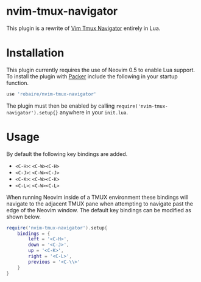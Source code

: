 # nvim-tmux-navigator

This plugin is a rewrite of [Vim Tmux Navigator](https://github.com/christoomey/vim-tmux-navigator) entirely in Lua.

# Installation

This plugin currently requires the use of Neovim 0.5 to enable Lua support.
To install the plugin with [Packer](https://github.com/wbthomason/packer.nvim) include the following in your startup function.

```lua
use 'robaire/nvim-tmux-navigator'
```

The plugin must then be enabled by calling `require('nvim-tmux-navigator').setup{}` anywhere in your `init.lua`.

# Usage

By default the following key bindings are added.
- `<C-H>`: `<C-W><C-H>`
- `<C-J>`: `<C-W><C-J>`
- `<C-K>`: `<C-W><C-K>`
- `<C-L>`: `<C-W><C-L>`

When running Neovim inside of a TMUX environment these bindings will navigate to the adjacent TMUX pane when attempting to navigate past the edge of the Neovim window.
The default key bindings can be modified as shown below.

```lua
require('nvim-tmux-navigator').setup{
    bindings = {
        left = '<C-H>',
        down = '<C-J>',
        up = '<C-K>',
        right = '<C-L>',
        previous = '<C-\\>'
    }
}
```
